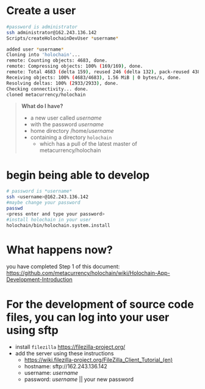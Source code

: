 # Create a user
```bash
#password is administrator
ssh administrator@162.243.136.142
Scripts/createHolochainDevUser *username*

added user *username*
Cloning into 'holochain'...
remote: Counting objects: 4683, done.
remote: Compressing objects: 100% (169/169), done.
remote: Total 4683 (delta 159), reused 246 (delta 132), pack-reused 4382
Receiving objects: 100% (4683/4683), 1.56 MiB | 0 bytes/s, done.
Resolving deltas: 100% (2933/2933), done.
Checking connectivity... done.
cloned metacurrency/holochain
```
> **What do I have?**
> * a new user called *username*
> * with the password *username*
> * home directory /home/*username*
> * containing a directory `holochain`
>   * which has a pull of the latest master of metacurrency/holochain

# begin being able to develop
```bash
# password is *username*
ssh <username>@162.243.136.142
#maybe change your password
passwd
<press enter and type your password>
#install holochain in your user
holochain/bin/holochain.system.install
```
# What happens now?
you have completed Step 1 of this document: https://github.com/metacurrency/holochain/wiki/Holochain-App-Development-Introduction

# For the development of source code files, you can log into your user using sftp
* install `filezilla` https://filezilla-project.org/
* add the server using these instructions
  * https://wiki.filezilla-project.org/FileZilla_Client_Tutorial_(en)
  * hostname: sftp://162.243.136.142
  * username: *username*
  * password: *username*  || your new password